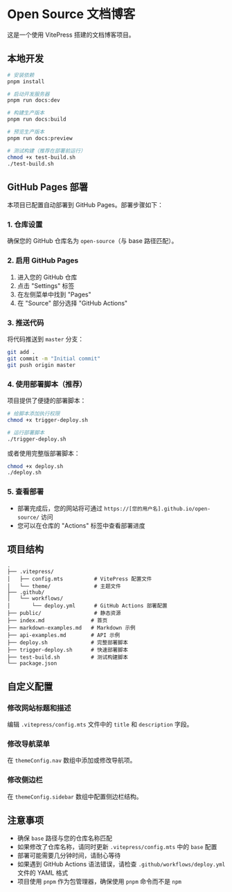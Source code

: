 # Open Source 文档博客

这是一个使用 VitePress 搭建的文档博客项目。

## 本地开发

```bash
# 安装依赖
pnpm install

# 启动开发服务器
pnpm run docs:dev

# 构建生产版本
pnpm run docs:build

# 预览生产版本
pnpm run docs:preview

# 测试构建（推荐在部署前运行）
chmod +x test-build.sh
./test-build.sh
```

## GitHub Pages 部署

本项目已配置自动部署到 GitHub Pages。部署步骤如下：

### 1. 仓库设置

确保您的 GitHub 仓库名为 `open-source`（与 base 路径匹配）。

### 2. 启用 GitHub Pages

1. 进入您的 GitHub 仓库
2. 点击 "Settings" 标签
3. 在左侧菜单中找到 "Pages"
4. 在 "Source" 部分选择 "GitHub Actions"

### 3. 推送代码

将代码推送到 `master` 分支：

```bash
git add .
git commit -m "Initial commit"
git push origin master
```

### 4. 使用部署脚本（推荐）

项目提供了便捷的部署脚本：

```bash
# 给脚本添加执行权限
chmod +x trigger-deploy.sh

# 运行部署脚本
./trigger-deploy.sh
```

或者使用完整版部署脚本：

```bash
chmod +x deploy.sh
./deploy.sh
```

### 5. 查看部署

- 部署完成后，您的网站将可通过 `https://[您的用户名].github.io/open-source/` 访问
- 您可以在仓库的 "Actions" 标签中查看部署进度

## 项目结构

```
.
├── .vitepress/
│   ├── config.mts          # VitePress 配置文件
│   └── theme/              # 主题文件
├── .github/
│   └── workflows/
│       └── deploy.yml      # GitHub Actions 部署配置
├── public/                 # 静态资源
├── index.md               # 首页
├── markdown-examples.md   # Markdown 示例
├── api-examples.md        # API 示例
├── deploy.sh              # 完整部署脚本
├── trigger-deploy.sh      # 快速部署脚本
├── test-build.sh          # 测试构建脚本
└── package.json
```

## 自定义配置

### 修改网站标题和描述

编辑 `.vitepress/config.mts` 文件中的 `title` 和 `description` 字段。

### 修改导航菜单

在 `themeConfig.nav` 数组中添加或修改导航项。

### 修改侧边栏

在 `themeConfig.sidebar` 数组中配置侧边栏结构。

## 注意事项

- 确保 `base` 路径与您的仓库名称匹配
- 如果修改了仓库名称，请同时更新 `.vitepress/config.mts` 中的 `base` 配置
- 部署可能需要几分钟时间，请耐心等待
- 如果遇到 GitHub Actions 语法错误，请检查 `.github/workflows/deploy.yml` 文件的 YAML 格式
- 项目使用 `pnpm` 作为包管理器，确保使用 `pnpm` 命令而不是 `npm` 